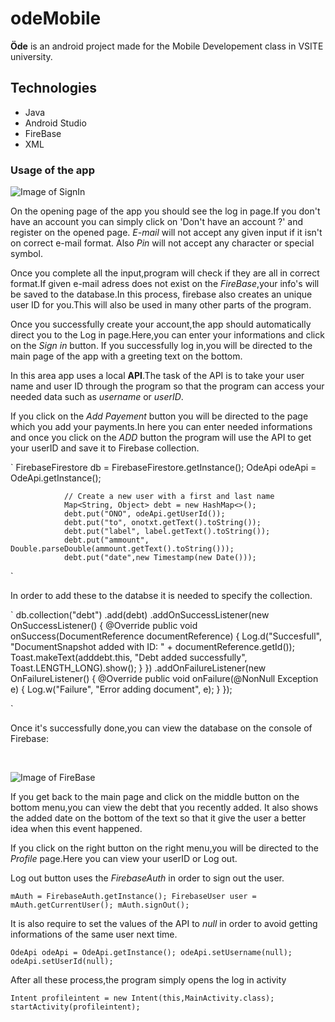 # odeMobile

**Öde** is an android project made for the Mobile Developement class in VSITE university.

## Technologies

- Java
- Android Studio
- FireBase
- XML

### Usage of the app

![Image of SignIn](https://github.com/FatiGurqiti/odeMobile/blob/master/images/1.bmp)

On the opening page of the app you should see the log in page.If you don't have an account you can simply click on 'Don't have an account ?' and register on the opened page.
_E-mail_ will not accept any given input if it isn't on correct e-mail format.
Also _Pin_ will not accept any character or special symbol.

Once you complete all the input,program will check if they are all in correct format.If given e-mail adress does not exist on the _FireBase_,your info's will be saved to the database.In this process, firebase also creates an unique user ID for you.This will also be used in many other parts of the program.

Once you successfully create your account,the app should automatically direct you to the Log in page.Here,you can enter your informations and click on the _Sign in_ button.
If you successfully log in,you will be directed to the main page of the app with a greeting text on the bottom.

In this area app uses a local **API**.The task of the API is to take your user name and user ID through the program so that the program can access your needed data such as _username_ or _userID_.

If you click on the _Add Payement_ button you will be directed to the page which you add your payments.In here you can enter needed informations and once you click on the _ADD_ button the program will use the API to get your userID and save it to Firebase collection.

`
                FirebaseFirestore db = FirebaseFirestore.getInstance();
                OdeApi odeApi = OdeApi.getInstance();


                // Create a new user with a first and last name
                Map<String, Object> debt = new HashMap<>();
                debt.put("ONO", odeApi.getUserId());
                debt.put("to", onotxt.getText().toString());
                debt.put("label", label.getText().toString());
                debt.put("ammount", Double.parseDouble(ammount.getText().toString()));
                debt.put("date",new Timestamp(new Date()));
`

In order to add these to the databse it is needed to specify the collection.

`     db.collection("debt")
                        .add(debt)
                        .addOnSuccessListener(new OnSuccessListener<DocumentReference>() {
                            @Override
                            public void onSuccess(DocumentReference documentReference) {
                                Log.d("Succesfull", "DocumentSnapshot added with ID: " + documentReference.getId());
                                Toast.makeText(adddebt.this, "Debt added successfully",
                                        Toast.LENGTH_LONG).show();
                            }
                        })
                        .addOnFailureListener(new OnFailureListener() {
                            @Override
                            public void onFailure(@NonNull Exception e) {
                                Log.w("Failure", "Error adding document", e);
                            }
                        });


`

Once it's successfully done,you can view the database on the console of Firebase:

<br>

![Image of FireBase](https://github.com/FatiGurqiti/odeMobile/blob/master/images/2.bmp)

If you get back to the main page and click on the middle button on the bottom menu,you can view the debt that you recently added.
It also shows the added date on the bottom of the text so that it give the user a better idea when this event happened.

If you click on the right button on the right menu,you will be directed to the _Profile_ page.Here you can view your userID or Log out.

Log out button uses the _FirebaseAuth_ in order to sign out the user.

`
        mAuth = FirebaseAuth.getInstance();
        FirebaseUser user = mAuth.getCurrentUser();
        mAuth.signOut();
`

It is also require to set the values of the API to _null_ in order to avoid getting informations of the same user next time.

`
  OdeApi odeApi = OdeApi.getInstance();
        odeApi.setUsername(null);
        odeApi.setUserId(null);
`

After all these process,the program simply opens the log in activity

`
 Intent profileintent = new Intent(this,MainActivity.class);
        startActivity(profileintent);
`
